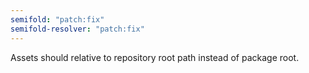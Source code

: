 ```yaml
---
semifold: "patch:fix"
semifold-resolver: "patch:fix"
---
```


Assets should relative to repository root path instead of package root.
